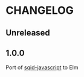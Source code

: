 # CHANGELOG

## Unreleased

## 1.0.0

Port of [sqid-javascript](https://github.com/sqids/sqids-javascript/tree/94d69d1205849ca0a229346b435644b0cf38a574) to Elm

